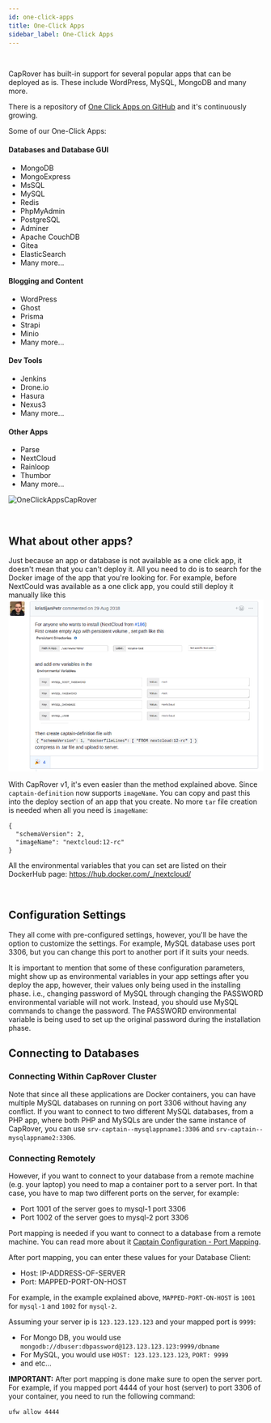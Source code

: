 ```yaml
---
id: one-click-apps
title: One-Click Apps
sidebar_label: One-Click Apps
---
```


<br/>

CapRover has built-in support for several popular apps that can be deployed as is. These include WordPress, MySQL, MongoDB and many more.

There is a repository of [One Click Apps on GitHub](https://github.com/caprover/one-click-apps) and it's continuously growing.

Some of our One-Click Apps:
#### Databases and Database GUI
- MongoDB
- MongoExpress
- MsSQL
- MySQL
- Redis
- PhpMyAdmin
- PostgreSQL
- Adminer
- Apache CouchDB
- Gitea 
- ElasticSearch 
- Many more...
#### Blogging and Content
- WordPress
- Ghost
- Prisma
- Strapi
- Minio
- Many more...
#### Dev Tools
- Jenkins
- Drone.io
- Hasura
- Nexus3
- Many more...
#### Other Apps
- Parse
- NextCloud
- Rainloop
- Thumbor
- Many more...

![OneClickAppsCapRover](https://i.imgur.com/Tlgbkmy.png)


<br/>


## What about other apps?
Just because an app or database is not available as a one click app, it doesn't mean that you can't deploy it. All you need to do is to search for the Docker image of the app that you're looking for. For example, before NextCould was available as a one click app, you could still deploy it manually like this
![nextcloud](/img/docs/nextcloud-deploy-manually.png)


With CapRover v1, it's even easier than the method explained above. Since `captain-definition` now supports `imageName`. You can copy and past this into the deploy section of an app that you create. No more `tar` file creation is needed when all you need is `imageName`:

```
{
  "schemaVersion": 2,
  "imageName": "nextcloud:12-rc"
}
```
All the environmental variables that you can set are listed on their DockerHub page: https://hub.docker.com/_/nextcloud/

<br/>

## Configuration Settings

They all come with pre-configured settings, however, you'll be have the option to customize the settings. For example, MySQL database uses port 3306, but you can change this port to another port if it suits your needs.

It is important to mention that some of these configuration parameters, might show up as environmental variables in your app settings after you deploy the app, however, their values only being used in the installing phase. i.e., changing password of MySQL through changing the PASSWORD environmental variable will not work. Instead, you should use MySQL commands to change the password. The PASSWORD environmental variable is being used to set up the original password during the installation phase.

## Connecting to Databases

### Connecting Within CapRover Cluster

Note that since all these applications are Docker containers, you can have multiple MySQL databases on running on port 3306 without having any conflict. If you want to connect to two different MySQL databases, from a PHP app, where both PHP and MySQLs are under the same instance of CapRover, you can use `srv-captain--mysqlappname1:3306` and `srv-captain--mysqlappname2:3306`.


### Connecting Remotely

However, if you want to connect to your database from a remote machine (e.g. your laptop) you need to map a container port to a server port. In that case, you have to map two different ports on the server, for example:
- Port 1001 of the server goes to mysql-1 port 3306
- Port 1002 of the server goes to mysql-2 port 3306

Port mapping is needed if you want to connect to a database from a remote machine. You can read more about it [Captain Configuration - Port Mapping](app-configuration.md#port-mapping).

After port mapping, you can enter these values for your Database Client:
- Host: IP-ADDRESS-OF-SERVER
- Port: MAPPED-PORT-ON-HOST


For example, in the example explained above, `MAPPED-PORT-ON-HOST` is `1001` for `mysql-1` and `1002` for `mysql-2`.

Assuming your server ip is `123.123.123.123` and your mapped port is `9999`:
- For Mongo DB, you would use `mongodb://dbuser:dbpassword@123.123.123.123:9999/dbname`
- For MySQL, you would use `HOST: 123.123.123.123`, `PORT: 9999`
- and etc...

**IMPORTANT:** After port mapping is done make sure to open the server port. For example, if you mapped port 4444 of your host (server) to port 3306 of your container, you need to run the following command:

```
ufw allow 4444
```
